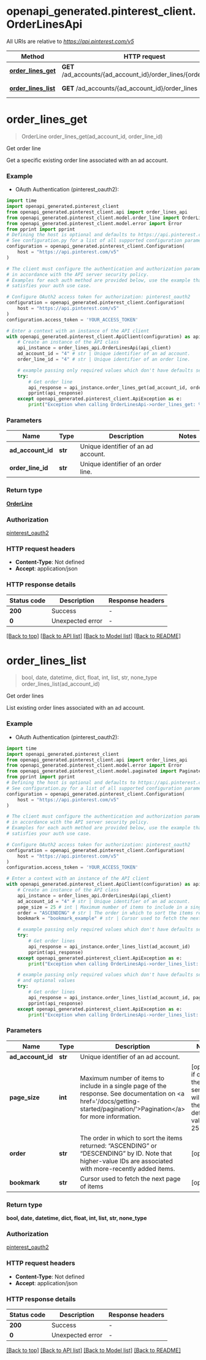 # openapi_generated.pinterest_client.OrderLinesApi

All URIs are relative to *https://api.pinterest.com/v5*

Method | HTTP request | Description
------------- | ------------- | -------------
[**order_lines_get**](OrderLinesApi.md#order_lines_get) | **GET** /ad_accounts/{ad_account_id}/order_lines/{order_line_id} | Get order line
[**order_lines_list**](OrderLinesApi.md#order_lines_list) | **GET** /ad_accounts/{ad_account_id}/order_lines | Get order lines


# **order_lines_get**
> OrderLine order_lines_get(ad_account_id, order_line_id)

Get order line

Get a specific existing order line associated with an ad account.

### Example

* OAuth Authentication (pinterest_oauth2):

```python
import time
import openapi_generated.pinterest_client
from openapi_generated.pinterest_client.api import order_lines_api
from openapi_generated.pinterest_client.model.order_line import OrderLine
from openapi_generated.pinterest_client.model.error import Error
from pprint import pprint
# Defining the host is optional and defaults to https://api.pinterest.com/v5
# See configuration.py for a list of all supported configuration parameters.
configuration = openapi_generated.pinterest_client.Configuration(
    host = "https://api.pinterest.com/v5"
)

# The client must configure the authentication and authorization parameters
# in accordance with the API server security policy.
# Examples for each auth method are provided below, use the example that
# satisfies your auth use case.

# Configure OAuth2 access token for authorization: pinterest_oauth2
configuration = openapi_generated.pinterest_client.Configuration(
    host = "https://api.pinterest.com/v5"
)
configuration.access_token = 'YOUR_ACCESS_TOKEN'

# Enter a context with an instance of the API client
with openapi_generated.pinterest_client.ApiClient(configuration) as api_client:
    # Create an instance of the API class
    api_instance = order_lines_api.OrderLinesApi(api_client)
    ad_account_id = "4" # str | Unique identifier of an ad account.
    order_line_id = "4" # str | Unique identifier of an order line.

    # example passing only required values which don't have defaults set
    try:
        # Get order line
        api_response = api_instance.order_lines_get(ad_account_id, order_line_id)
        pprint(api_response)
    except openapi_generated.pinterest_client.ApiException as e:
        print("Exception when calling OrderLinesApi->order_lines_get: %s\n" % e)
```


### Parameters

Name | Type | Description  | Notes
------------- | ------------- | ------------- | -------------
 **ad_account_id** | **str**| Unique identifier of an ad account. |
 **order_line_id** | **str**| Unique identifier of an order line. |

### Return type

[**OrderLine**](OrderLine.md)

### Authorization

[pinterest_oauth2](../README.md#pinterest_oauth2)

### HTTP request headers

 - **Content-Type**: Not defined
 - **Accept**: application/json


### HTTP response details

| Status code | Description | Response headers |
|-------------|-------------|------------------|
**200** | Success |  -  |
**0** | Unexpected error |  -  |

[[Back to top]](#) [[Back to API list]](../README.md#documentation-for-api-endpoints) [[Back to Model list]](../README.md#documentation-for-models) [[Back to README]](../README.md)

# **order_lines_list**
> bool, date, datetime, dict, float, int, list, str, none_type order_lines_list(ad_account_id)

Get order lines

List existing order lines associated with an ad account.

### Example

* OAuth Authentication (pinterest_oauth2):

```python
import time
import openapi_generated.pinterest_client
from openapi_generated.pinterest_client.api import order_lines_api
from openapi_generated.pinterest_client.model.error import Error
from openapi_generated.pinterest_client.model.paginated import Paginated
from pprint import pprint
# Defining the host is optional and defaults to https://api.pinterest.com/v5
# See configuration.py for a list of all supported configuration parameters.
configuration = openapi_generated.pinterest_client.Configuration(
    host = "https://api.pinterest.com/v5"
)

# The client must configure the authentication and authorization parameters
# in accordance with the API server security policy.
# Examples for each auth method are provided below, use the example that
# satisfies your auth use case.

# Configure OAuth2 access token for authorization: pinterest_oauth2
configuration = openapi_generated.pinterest_client.Configuration(
    host = "https://api.pinterest.com/v5"
)
configuration.access_token = 'YOUR_ACCESS_TOKEN'

# Enter a context with an instance of the API client
with openapi_generated.pinterest_client.ApiClient(configuration) as api_client:
    # Create an instance of the API class
    api_instance = order_lines_api.OrderLinesApi(api_client)
    ad_account_id = "4" # str | Unique identifier of an ad account.
    page_size = 25 # int | Maximum number of items to include in a single page of the response. See documentation on <a href='/docs/getting-started/pagination/'>Pagination</a> for more information. (optional) if omitted the server will use the default value of 25
    order = "ASCENDING" # str | The order in which to sort the items returned: “ASCENDING” or “DESCENDING” by ID. Note that higher-value IDs are associated with more-recently added items. (optional)
    bookmark = "bookmark_example" # str | Cursor used to fetch the next page of items (optional)

    # example passing only required values which don't have defaults set
    try:
        # Get order lines
        api_response = api_instance.order_lines_list(ad_account_id)
        pprint(api_response)
    except openapi_generated.pinterest_client.ApiException as e:
        print("Exception when calling OrderLinesApi->order_lines_list: %s\n" % e)

    # example passing only required values which don't have defaults set
    # and optional values
    try:
        # Get order lines
        api_response = api_instance.order_lines_list(ad_account_id, page_size=page_size, order=order, bookmark=bookmark)
        pprint(api_response)
    except openapi_generated.pinterest_client.ApiException as e:
        print("Exception when calling OrderLinesApi->order_lines_list: %s\n" % e)
```


### Parameters

Name | Type | Description  | Notes
------------- | ------------- | ------------- | -------------
 **ad_account_id** | **str**| Unique identifier of an ad account. |
 **page_size** | **int**| Maximum number of items to include in a single page of the response. See documentation on &lt;a href&#x3D;&#39;/docs/getting-started/pagination/&#39;&gt;Pagination&lt;/a&gt; for more information. | [optional] if omitted the server will use the default value of 25
 **order** | **str**| The order in which to sort the items returned: “ASCENDING” or “DESCENDING” by ID. Note that higher-value IDs are associated with more-recently added items. | [optional]
 **bookmark** | **str**| Cursor used to fetch the next page of items | [optional]

### Return type

**bool, date, datetime, dict, float, int, list, str, none_type**

### Authorization

[pinterest_oauth2](../README.md#pinterest_oauth2)

### HTTP request headers

 - **Content-Type**: Not defined
 - **Accept**: application/json


### HTTP response details

| Status code | Description | Response headers |
|-------------|-------------|------------------|
**200** | Success |  -  |
**0** | Unexpected error |  -  |

[[Back to top]](#) [[Back to API list]](../README.md#documentation-for-api-endpoints) [[Back to Model list]](../README.md#documentation-for-models) [[Back to README]](../README.md)

